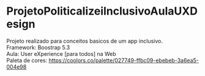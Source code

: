 # ProjetoPoliticalizeiInclusivoAulaUXDesign

Projeto realizado para conceitos basicos de um app inclusivo.</br>
Framework: Boostrap 5.3</br>
Aula: User eXperience [para todos] na Web</br>
Paleta de cores: https://coolors.co/palette/027749-ffbc09-ebebeb-3a6ea5-004e98</br>
